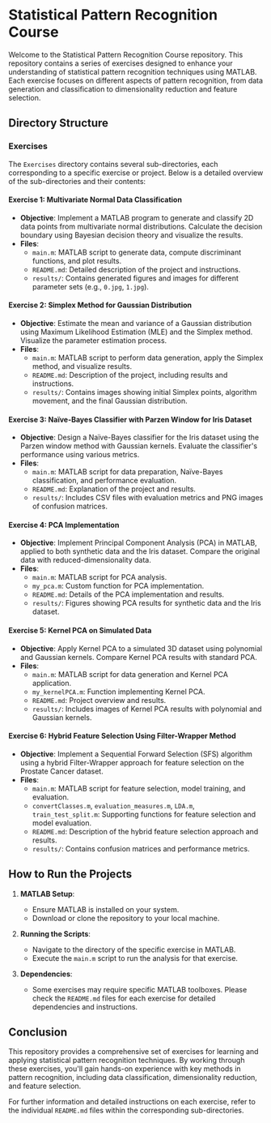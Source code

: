 # Statistical Pattern Recognition Course

Welcome to the Statistical Pattern Recognition Course repository. This repository contains a series of exercises designed to enhance your understanding of statistical pattern recognition techniques using MATLAB. Each exercise focuses on different aspects of pattern recognition, from data generation and classification to dimensionality reduction and feature selection.

## Directory Structure

### Exercises

The `Exercises` directory contains several sub-directories, each corresponding to a specific exercise or project. Below is a detailed overview of the sub-directories and their contents:

#### Exercise 1: Multivariate Normal Data Classification

- **Objective**: Implement a MATLAB program to generate and classify 2D data points from multivariate normal distributions. Calculate the decision boundary using Bayesian decision theory and visualize the results.
- **Files**:
  - `main.m`: MATLAB script to generate data, compute discriminant functions, and plot results.
  - `README.md`: Detailed description of the project and instructions.
  - `results/`: Contains generated figures and images for different parameter sets (e.g., `0.jpg`, `1.jpg`).

#### Exercise 2: Simplex Method for Gaussian Distribution

- **Objective**: Estimate the mean and variance of a Gaussian distribution using Maximum Likelihood Estimation (MLE) and the Simplex method. Visualize the parameter estimation process.
- **Files**:
  - `main.m`: MATLAB script to perform data generation, apply the Simplex method, and visualize results.
  - `README.md`: Description of the project, including results and instructions.
  - `results/`: Contains images showing initial Simplex points, algorithm movement, and the final Gaussian distribution.

#### Exercise 3: Naïve-Bayes Classifier with Parzen Window for Iris Dataset

- **Objective**: Design a Naïve-Bayes classifier for the Iris dataset using the Parzen window method with Gaussian kernels. Evaluate the classifier's performance using various metrics.
- **Files**:
  - `main.m`: MATLAB script for data preparation, Naïve-Bayes classification, and performance evaluation.
  - `README.md`: Explanation of the project and results.
  - `results/`: Includes CSV files with evaluation metrics and PNG images of confusion matrices.

#### Exercise 4: PCA Implementation

- **Objective**: Implement Principal Component Analysis (PCA) in MATLAB, applied to both synthetic data and the Iris dataset. Compare the original data with reduced-dimensionality data.
- **Files**:
  - `main.m`: MATLAB script for PCA analysis.
  - `my_pca.m`: Custom function for PCA implementation.
  - `README.md`: Details of the PCA implementation and results.
  - `results/`: Figures showing PCA results for synthetic data and the Iris dataset.

#### Exercise 5: Kernel PCA on Simulated Data

- **Objective**: Apply Kernel PCA to a simulated 3D dataset using polynomial and Gaussian kernels. Compare Kernel PCA results with standard PCA.
- **Files**:
  - `main.m`: MATLAB script for data generation and Kernel PCA application.
  - `my_kernelPCA.m`: Function implementing Kernel PCA.
  - `README.md`: Project overview and results.
  - `results/`: Includes images of Kernel PCA results with polynomial and Gaussian kernels.

#### Exercise 6: Hybrid Feature Selection Using Filter-Wrapper Method

- **Objective**: Implement a Sequential Forward Selection (SFS) algorithm using a hybrid Filter-Wrapper approach for feature selection on the Prostate Cancer dataset.
- **Files**:
  - `main.m`: MATLAB script for feature selection, model training, and evaluation.
  - `convertClasses.m`, `evaluation_measures.m`, `LDA.m`, `train_test_split.m`: Supporting functions for feature selection and model evaluation.
  - `README.md`: Description of the hybrid feature selection approach and results.
  - `results/`: Contains confusion matrices and performance metrics.

## How to Run the Projects

1. **MATLAB Setup**:
   - Ensure MATLAB is installed on your system.
   - Download or clone the repository to your local machine.

2. **Running the Scripts**:
   - Navigate to the directory of the specific exercise in MATLAB.
   - Execute the `main.m` script to run the analysis for that exercise.

3. **Dependencies**:
   - Some exercises may require specific MATLAB toolboxes. Please check the `README.md` files for each exercise for detailed dependencies and instructions.

## Conclusion

This repository provides a comprehensive set of exercises for learning and applying statistical pattern recognition techniques. By working through these exercises, you'll gain hands-on experience with key methods in pattern recognition, including data classification, dimensionality reduction, and feature selection.

For further information and detailed instructions on each exercise, refer to the individual `README.md` files within the corresponding sub-directories.